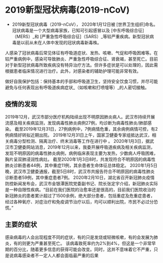 # 2019新型冠状病毒(2019-nCoV)

* 2019新型冠状病毒（2019-nCoV），  2020年1月12日被 [世界卫生组织]命名。冠状病毒是一个大型病毒家族，已知可引起感冒以及 [中东呼吸综合征]（MERS）_和 [严重急性呼吸综合征]（SARS）_等较严重疾病。新型冠状病毒是以前从未在人体中发现的冠状病毒新毒株。 

人感染了冠状病毒后常见体征有呼吸道症状、发热、咳嗽、气促和呼吸困难等。在较严重病例中，感染可导致肺炎、严重急性呼吸综合征、肾衰竭，甚至死亡。目前对于新型冠状病毒所致疾病没有特异治疗方法。但许多症状是可以处理的，因此需根据患者临床情况进行治疗。此外，对感染者的辅助护理可能非常有效。 

做好自我保护包括：保持基本的手部和呼吸道卫生，坚持安全饮食习惯，并尽可能避免与任何表现出有呼吸道疾病症状_（如咳嗽和打喷嚏等）_的人密切接触。

## 疫情的发现
2019年12月，武汉市部分医疗机构陆续出现不明原因肺炎病人。武汉市持续开展流感及相关疾病监测，发现病毒性肺炎病例27例，均诊断为病毒性肺炎/肺部感染。 
截至2019年12月31日，27例病例中，7例病情危重，其余病例病情可控，有2例病情好转拟近期出院。 
2019年12月31日上午，国家卫健委专家组抵达武汉，相关病毒分型检测、隔离治疗、终末消毒等工作在进行中  。
2020年1月3日，据武汉市卫健委网站消息，2019年12月以来，我委开展呼吸道疾病及相关疾病监测，发现不明原因的病毒性肺炎病例，病例临床表现主要为发热，少数病人呼吸困难，胸片呈双肺浸润性病灶。  截至2020年1月3日8时，共发现符合不明原因的病毒性肺炎诊断患者44例，其中重症11例，其余患者生命体征总体稳定。 
2020年1月5日晚，武汉市卫健委通报，截至5日8时，武汉市共报告符合不明原因的病毒性肺炎诊断患者59例，其中重症患者7例。 
2020年2月10日，湖北省召开新冠肺炎疫情防控新闻发布会，武汉市金银潭医院党委副书记、院长张定宇介绍，新冠肺炎实际是一种自限性疾病。“目前在我们医院的治愈率还是很高的，目前我们医院收治的新冠肺炎的患者累计超过了1500余例，绝大部分患者，包括重症及危重症患者，经过各种氧疗、对症治疗和免疫调节治疗以后，均可以顺利出院，市民不必过分恐慌。”

## 主要的症状
感染病毒的人会出现程度不同的症状，有的只是发烧或轻微咳嗽，有的会发展为肺炎，有的则更为严重甚至死亡。
该病毒致死率约为2%到4%，但这是一个非常早期的百分比，随着更多信息的获得可能会改变。同时，这并不意味着它不严重，只是说病毒感染者不一定人人都会面临最严重的后果


